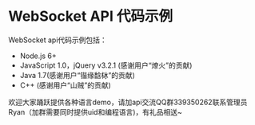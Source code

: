 # WebSocket API 代码示例
WebSocket api代码示例包括：
* Node.js 6+
* JavaScript 1.0，jQuery v3.2.1 (感谢用户“燎火”的贡献)
* Java 1.7(感谢用户“锴缘馠栤”的贡献)
* C++ (感谢用户“山贼”的贡献)

欢迎大家踊跃提供各种语言demo，请加api交流QQ群339350262联系管理员Ryan（加群需要同时提供uid和编程语言)，有礼品相送~

